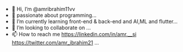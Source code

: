 - 👋 Hi, I’m @amribrahim11vv
- 👀 passionate about programming...
- 🌱 I’m currently learning front-end & back-end and AI,ML and flutter...
- 💞️ I’m looking to collaborate on ...
- 📫 How to reach me 
https://linkedin.com/in/amr.__si
https://twitter.com/amr_ibrahim21 ...

<!---
amribrahim11vv/amribrahim11vv is a ✨ special ✨ repository because its `README.md` (this file) appears on your GitHub profile.
You can click the Preview link to take a look at your changes.
--->
